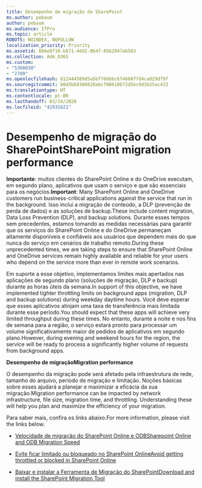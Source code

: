 ```yaml
---
title: Desempenho de migração do SharePoint
ms.author: pebaum
author: pebaum
ms.audience: ITPro
ms.topic: article
ROBOTS: NOINDEX, NOFOLLOW
localization_priority: Priority
ms.assetid: 686e8f18-b871-4dd2-864f-8562947ab583
ms.collection: Adm_O365
ms.custom:
- "5300030"
- "2700"
ms.openlocfilehash: 812444589d5a5bf766bbc6f466077d4ca829d79f
ms.sourcegitcommit: b0d5b68366028abcf08610672d5bc9d3b25ac433
ms.translationtype: HT
ms.contentlocale: pt-BR
ms.lasthandoff: 03/24/2020
ms.locfileid: "42931821"
---
```

# <a name="sharepoint-migration-performance"></a><span data-ttu-id="a8b94-102">Desempenho de migração do SharePoint</span><span class="sxs-lookup"><span data-stu-id="a8b94-102">SharePoint migration performance</span></span>

<span data-ttu-id="a8b94-103">**Importante**: muitos clientes do SharePoint Online e do OneDrive executam, em segundo plano, aplicativos que usam o serviço e que são essenciais para os negócios.</span><span class="sxs-lookup"><span data-stu-id="a8b94-103">**Important**: Many SharePoint Online and OneDrive customers run business-critical applications against the service that run in the background.</span></span> <span data-ttu-id="a8b94-104">Isso inclui a migração de conteúdo, a DLP (prevenção de perda de dados) e as soluções de backup.</span><span class="sxs-lookup"><span data-stu-id="a8b94-104">These include content migration, Data Loss Prevention (DLP), and backup solutions.</span></span> <span data-ttu-id="a8b94-105">Durante esses tempos sem precedentes, estamos tomando as medidas necessárias para garantir que os serviços do SharePoint Online e do OneDrive permaneçam altamente disponíveis e confiáveis aos usuários que dependem mais do que nunca do serviço em cenários de trabalho remoto.</span><span class="sxs-lookup"><span data-stu-id="a8b94-105">During these unprecedented times, we are taking steps to ensure that SharePoint Online and OneDrive services remain highly available and reliable for your users who depend on the service more than ever in remote work scenarios.</span></span>

<span data-ttu-id="a8b94-106">Em suporte a esse objetivo, implementamos limites mais apertados nas aplicações de segundo plano (soluções de migração, DLP e backup) durante as horas úteis da semana.</span><span class="sxs-lookup"><span data-stu-id="a8b94-106">In support of this objective, we have implemented tighter throttling limits on background apps (migration, DLP and backup solutions) during weekday daytime hours.</span></span> <span data-ttu-id="a8b94-107">Você deve esperar que esses aplicativos atinjam uma taxa de transferência mais limitada durante esse período.</span><span class="sxs-lookup"><span data-stu-id="a8b94-107">You should expect that these apps will achieve very limited throughput during these times.</span></span> <span data-ttu-id="a8b94-108">No entanto, durante a noite e nos fins de semana para a região, o serviço estará pronto para processar um volume significativamente maior de pedidos de aplicativos em segundo plano.</span><span class="sxs-lookup"><span data-stu-id="a8b94-108">However, during evening and weekend hours for the region, the service will be ready to process a significantly higher volume of requests from background apps.</span></span>

<span data-ttu-id="a8b94-109">**Desempenho de migração**</span><span class="sxs-lookup"><span data-stu-id="a8b94-109">**Migration performance**</span></span>

<span data-ttu-id="a8b94-p103">O desempenho da migração pode será afetado pela infraestrutura de rede, tamanho do arquivo, período de migração e limitação. Noções básicas sobre esses ajudará a planejar e maximizar a eficácia da sua migração.</span><span class="sxs-lookup"><span data-stu-id="a8b94-p103">Migration performance can be impacted by network infrastructure, file size, migration time, and throttling. Understanding these will help you plan and maximize the efficiency of your migration.</span></span>

<span data-ttu-id="a8b94-112">Para saber mais, confira os links abaixo.</span><span class="sxs-lookup"><span data-stu-id="a8b94-112">For more information, please visit the links below.</span></span>

- [<span data-ttu-id="a8b94-113">Velocidade de migração do SharePoint Online e ODB</span><span class="sxs-lookup"><span data-stu-id="a8b94-113">Sharepoint Online and ODB Migration Speed</span></span>](https://docs.microsoft.com/sharepointmigration/sharepoint-online-and-onedrive-migration-speed)

- [<span data-ttu-id="a8b94-114">Evite ficar limitado ou bloqueado no SharePoint Online</span><span class="sxs-lookup"><span data-stu-id="a8b94-114">Avoid getting throttled or blocked in SharePoint Online</span></span>](https://docs.microsoft.com/sharepoint/dev/general-development/how-to-avoid-getting-throttled-or-blocked-in-sharepoint-online)

- [<span data-ttu-id="a8b94-115">Baixar e instalar a Ferramenta de Migração do SharePoint</span><span class="sxs-lookup"><span data-stu-id="a8b94-115">Download and install the SharePoint Migration Tool</span></span>](https://docs.microsoft.com/sharepointmigration/introducing-the-sharepoint-migration-tool)
